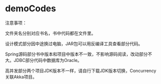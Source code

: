 # demoCodes
注意事项：

文件夹名分别对应书名，书中代码都在文件里。

设计模式部分因中途换过电脑，JAR包可以用反编译工具查看部分代码。

Spring源码部分书中版本和项目中版本不一致，不影响源码阅读，改动部分不大。JDBC部分代码中数据库为Oracle。

高并发部分两个项目JDK版本不一样，请自行下载JDK版本切换，Concurrency关联Akka项目。
